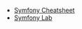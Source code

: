 - [Symfony Cheatsheet](http://www.symfony2cheatsheet.com/)
- [Symfony Lab](http://www.symfonylab.com/)

